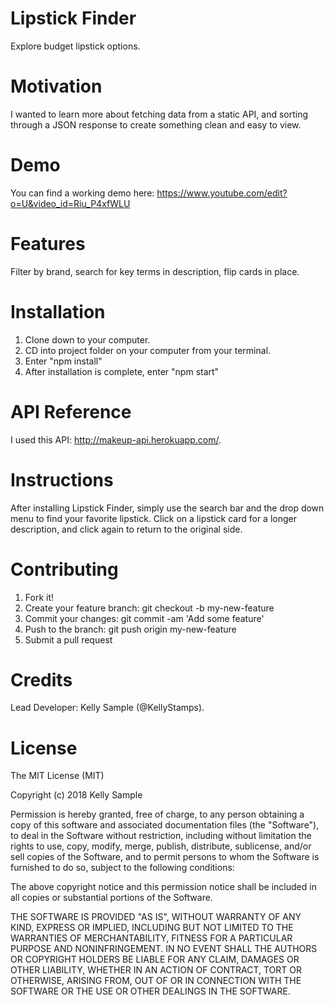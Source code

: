# Lipstick Finder 
Explore budget lipstick options.  
# Motivation 
I wanted to learn more about fetching data from a static API, and sorting through a JSON response to create something clean and easy to view. 
# Demo
You can find a working demo here: https://www.youtube.com/edit?o=U&video_id=Riu_P4xfWLU 
# Features 
Filter by brand, search for key terms in description, flip cards in place.
# Installation 
1. Clone down to your computer. 
2. CD into project folder on your computer from your terminal.
3. Enter "npm install"
4. After installation is complete, enter "npm start"
# API Reference 
I used this API: http://makeup-api.herokuapp.com/.
# Instructions
After installing Lipstick Finder, simply use the search bar and the drop down menu to find your favorite lipstick. Click on a lipstick card for a longer description, and click again to return to the original side.
# Contributing 
1. Fork it!
2. Create your feature branch: git checkout -b my-new-feature
3. Commit your changes: git commit -am 'Add some feature'
4. Push to the branch: git push origin my-new-feature
5. Submit a pull request
# Credits
Lead Developer: Kelly Sample (@KellyStamps).
# License 
The MIT License (MIT)

Copyright (c) 2018 Kelly Sample

Permission is hereby granted, free of charge, to any person obtaining a copy of this software and associated documentation files (the "Software"), to deal in the Software without restriction, including without limitation the rights to use, copy, modify, merge, publish, distribute, sublicense, and/or sell copies of the Software, and to permit persons to whom the Software is furnished to do so, subject to the following conditions:

The above copyright notice and this permission notice shall be included in all copies or substantial portions of the Software.

THE SOFTWARE IS PROVIDED "AS IS", WITHOUT WARRANTY OF ANY KIND, EXPRESS OR IMPLIED, INCLUDING BUT NOT LIMITED TO THE WARRANTIES OF MERCHANTABILITY, FITNESS FOR A PARTICULAR PURPOSE AND NONINFRINGEMENT. IN NO EVENT SHALL THE AUTHORS OR COPYRIGHT HOLDERS BE LIABLE FOR ANY CLAIM, DAMAGES OR OTHER LIABILITY, WHETHER IN AN ACTION OF CONTRACT, TORT OR OTHERWISE, ARISING FROM, OUT OF OR IN CONNECTION WITH THE SOFTWARE OR THE USE OR OTHER DEALINGS IN THE SOFTWARE.
